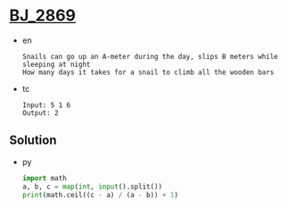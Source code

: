 # [BJ_2869](https://acmicpc.net/problem/2869)

* en

  ```en
  Snails can go up an A-meter during the day, slips B meters while sleeping at night
  How many days it takes for a snail to climb all the wooden bars
  ```

* tc

  ```tc
  Input: 5 1 6
  Output: 2
  ```

## Solution

* py

  ```py
  import math
  a, b, c = map(int, input().split())
  print(math.ceil((c - a) / (a - b)) + 1)
  ```
